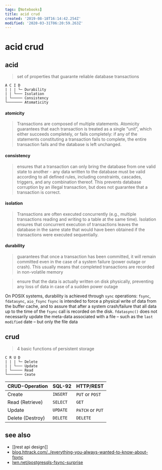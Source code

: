 ```yaml
---
tags: [Notebooks]
title: acid crud
created: '2019-08-18T16:14:42.254Z'
modified: '2020-03-31T06:20:59.263Z'
---
```


# acid crud

## acid
> set of properties that guarante reliable database transactions
```
A C I D
| | | └─ Durability
| | └─── Isolation
| └───── Consistency
└─────── Atomaticity
```

#### atomicity

> Transactions are composed of multiple statements. Atomicity guarantees that each transaction is treated as a single "unit", which either succeeds completely, or fails completely: if any of the statements constituting a transaction fails to complete, the entire transaction fails and the database is left unchanged.

#### consistency
> ensures that a transaction can only bring the database from one valid state to another - any data written to the database must be valid according to all defined rules, including constraints, cascades, triggers, and any combination thereof. This prevents database corruption by an illegal transaction, but does not guarantee that a transaction is correct.

#### isolation
> Transactions are often executed concurrently (e.g., multiple transactions reading and writing to a table at the same time). Isolation ensures that concurrent execution of transactions leaves the database in the same state that would have been obtained if the transactions were executed sequentially. 

#### durability
> guarantees that once a transaction has been committed, it will remain committed even in the case of a system failure (power outage or crash). This usually means that completed transactions are recorded in non-volatile memory

> ensure that the data is actually written on disk physically, preventing any loss of data in case of a sudden power outage

On POSIX systems, durability is achieved through `sync` operations: `fsync`, `fdatasync`, `aio_fsync`
`fsync` is intended to force a physical write of data from the buffer cache, and to assure that after a system crash/failure that all data up to the time of the `fsync` call is recorded on the disk.
`fdatasync()` does not necessarily update the meta-data associated with a file – such as the `last modified` date – but only the file data

## crud
> 4 basic functions of persistent storage
```
C R U D
| | | └─ Delete
| | └─── Update
| └───── Read
└─────── Ceate
```
                      
| CRUD-Operation   | SQL-92     | HTTP/REST        |
|--                |--          |--                |
| Create 	         |  `INSERT` 	| `PUT` or `POST`  |
| Read (Retrieve)  |  `SELECT`  | `GET`            |
| Update 	         |  `UPDATE`  | `PATCH` or `PUT` |
| Delete (Destroy) |  `DELETE`  | `DELETE`         |                                       

## see also
- [[rest api design]]
- [blog.httrack.com/../everything-you-always-wanted-to-know-about-fsync](http://blog.httrack.com/blog/2013/11/15/everything-you-always-wanted-to-know-about-fsync/)
- [lwn.net/postgresqls-fsync-surprise](https://lwn.net/Articles/752063/)
